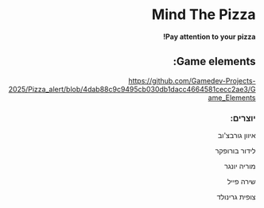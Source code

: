 <div dir='rtl' lang='he'>

# Mind The Pizza

**Pay attention to your pizza!**

## Game elements:
https://github.com/Gamedev-Projects-2025/Pizza_alert/blob/4dab88c9c9495cb030db1dacc4664581cecc2ae3/Game_Elements

### יוצרים:
איוון גורבצ'וב  

לידור בורופקר  

מוריה יונגר  

שירה פייל  

צופית גרינולד  

</div>
